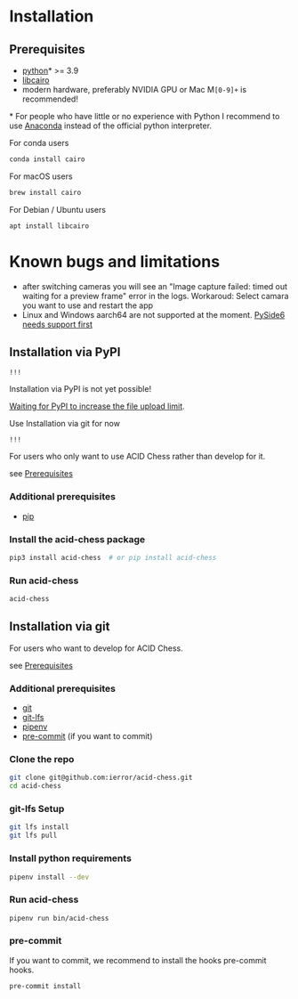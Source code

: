 Installation
============

## Prerequisites

- [python](https://www.python.org/doc/)* >= 3.9
- [libcairo](https://cairographics.org/download/)
- modern hardware, preferably NVIDIA GPU or Mac M`[0-9]+` is recommended!

\* For people who have little or no experience with Python I recommend to use [Anaconda](https://docs.conda.io/projects/conda/en/stable/user-guide/install/index.html#regular-installation) instead of the official python interpreter.

For conda users
```bash
conda install cairo
```

For macOS users
```bash
brew install cairo
```

For Debian / Ubuntu users
```bash
apt install libcairo
```

# Known bugs and limitations
- after switching cameras you will see an "Image capture failed: timed out waiting for a preview frame" error in the logs. Workaroud: Select camara you want to use and restart the app
- Linux and Windows aarch64 are not supported at the moment. [PySide6 needs support first]([https://bugreports.qt.io/browse/PYSIDE-1595])

## Installation via PyPI

```!!! ```

Installation via PyPI is not yet possible!

[Waiting for PyPI to increase the file upload limit](https://github.com/pypi/support/issues/2692).

Use Installation via git for now

```!!!```

For users who only want to use ACID Chess rather than develop for it.

see [Prerequisites](#prerequisites)

### Additional prerequisites

- [pip](https://pip.pypa.io/en/stable/installation/)


### Install the acid-chess package

```bash
pip3 install acid-chess  # or pip install acid-chess  
```

### Run acid-chess

```bash
acid-chess
```

## Installation via git

For users who want to develop for ACID Chess.

see [Prerequisites](#prerequisites)

### Additional prerequisites

- [git](https://git-scm.com/book/en/v2/Getting-Started-Installing-Git)
- [git-lfs](https://git-lfs.com)
- [pipenv](https://pipenv.pypa.io/en/latest/index.html)
- [pre-commit](https://pre-commit.com/#install) (if you want to commit)

### Clone the repo

```bash
git clone git@github.com:ierror/acid-chess.git
cd acid-chess
```

### git-lfs Setup

```bash
git lfs install
git lfs pull
```

### Install python requirements

```bash
pipenv install --dev
```

### Run acid-chess

```bash
pipenv run bin/acid-chess
```

### pre-commit

If you want to commit, we recommend to install the hooks pre-commit hooks.

```bash
pre-commit install
```